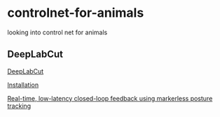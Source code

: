 # controlnet-for-animals
looking into control net for animals

## DeepLabCut

[DeepLabCut](https://github.com/DeepLabCut/DeepLabCut-live)

[Installation](https://github.com/DeepLabCut/DeepLabCut-live/blob/master/docs/install_desktop.md)

[Real-time, low-latency closed-loop feedback using markerless posture tracking](https://elifesciences.org/articles/61909)
